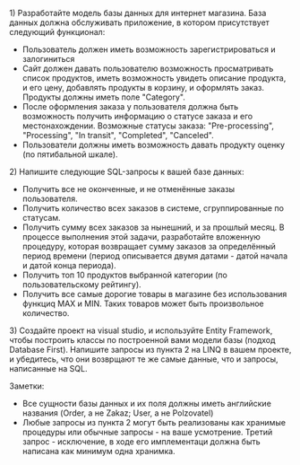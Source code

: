 1\) Разработайте модель базы данных для интернет магазина. База данных должна обслуживать приложение, в котором присутствует следующий функционал:

*  Пользователь должен иметь возможность зарегистрироваться и залогиниться
*  Сайт должен давать пользователю возможность просматривать список продуктов, иметь возможность увидеть описание продукта, и его цену, добавлять продукты в корзину, и оформлять заказ. Продукты должны иметь поле "Category".
*  После оформления заказа у пользователя должна быть возможность получить информацию о статусе заказа и его местонахождении. Возможные статусы заказа: "Pre-processing", "Processing", "In transit", "Completed", "Canceled".
*  Пользователи должны иметь возможность давать продукту оценку \(по пятибальной шкале\).

2\) Напишите следующие SQL-запросы к вашей базе данных:

* Получить все не оконченные, и не отменённые заказы пользователя.
* Получить количество всех заказов в системе, сгруппированные по статусам.
* Получить сумму всех заказов за нынешний, и за прошлый месяц. В процессе выполнения этой задачи, разработайте  вложенную процедуру, которая возвращает сумму заказов за определённый период времени \(период описывается двумя датами - датой начала и датой конца периода\).
* Получить топ 10 продуктов выбранной категории \(по пользовательскому рейтингу\).
* Получить все самые дорогие товары в магазине без использования функциq MAX и MIN. Таких товаров может быть произвольное количество.

3\) Создайте проект на visual studio, и используйте Entity Framework, чтобы построить классы по построенной вами модели базы \(подход Database First\). Напишите запросы из пункта 2 на LINQ в вашем проекте, и убедитесь, что они возврщают те же самые данные, что и запросы, написанные на SQL.



Заметки:

*  Все сущности базы данных и их поля должны иметь английские названия \(Order, а не Zakaz; User, а не Polzovatel\)
* Любые запросы из пункта 2 могут быть реализованы как хранимые процедуры или обычные запросы -  на ваше усмотрение. Третий запрос - исключение, в ходе его имплементаци должна быть написана как минимум одна хранимка.




